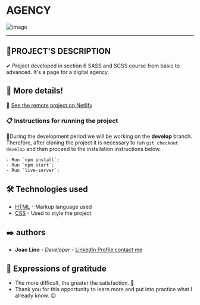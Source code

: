 # AGENCY
![image](https://user-images.githubusercontent.com/79695824/205792805-e9bd9fe9-4833-4658-9b94-21e17d829398.png)

---
## 🎯PROJECT'S DESCRIPTION 
✔ Project developed in section 6 SASS and SCSS course from basic to advanced. It's a page for a digital agency.

## 🚀 More details!

📲 <a href="https://https://linus-agency.netlify.app/" target="_blank">See the remote project on Netlify</a>


### 📋 Instructions for running the project
📍During the development period we will be working on the **develop** branch.
Therefore, after cloning the project it is necessary to run `git checkout develop` and then proceed to the installation instructions below.

```
- Run `npm install`;
- Run `npm start`;
- Run `live-server`;
```
## 🛠️ Technologies used

- [HTML](https://www.w3schools.com/html/) - Markup language used
- [CSS](https://www.w3schools.com/css/) - Used to style the project

## ✒️ authors

- **Joao Lino** - _Developer_ - <a href="https://www.linkedin.com/in/joao-lino-adao-manuel-643bb31ba/" target="_blank">LinkedIn Profile contact me</a>

## 🎁 Expressions of gratitude

- The more difficult, the greater the satisfaction. 🙌
- Thank you for this opportunity to learn more and put into practice what I already know. 😉
